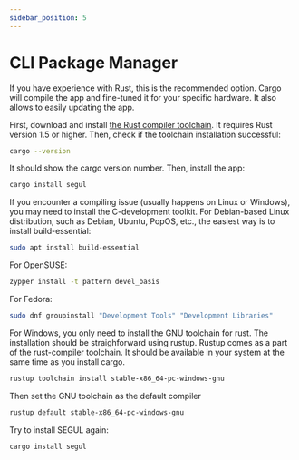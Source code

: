 ```yaml
---
sidebar_position: 5
---
```


# CLI Package Manager

If you have experience with Rust, this is the recommended option. Cargo will compile the app and fine-tuned it for your specific hardware. It also allows to easily updating the app.

First, download and install [the Rust compiler toolchain](https://www.rust-lang.org/learn/get-started). It requires Rust version 1.5 or higher. Then, check if the toolchain installation successful:

```Bash
cargo --version
```

It should show the cargo version number. Then, install the app:

```Bash
cargo install segul
```

If you encounter a compiling issue (usually happens on Linux or Windows), you may need to install the C-development toolkit. For Debian-based Linux distribution, such as Debian, Ubuntu, PopOS, etc., the easiest way is to install build-essential:

```Bash
sudo apt install build-essential
```

For OpenSUSE:

```Bash
zypper install -t pattern devel_basis
```

For Fedora:

```Bash
sudo dnf groupinstall "Development Tools" "Development Libraries"
```

For Windows, you only need to install the GNU toolchain for rust. The installation should be straighforward using rustup. Rustup comes as a part of the rust-compiler toolchain. It should be available in your system at the same time as you install cargo.

```Bash
rustup toolchain install stable-x86_64-pc-windows-gnu
```

Then set the GNU toolchain as the default compiler

```Bash
rustup default stable-x86_64-pc-windows-gnu
```

Try to install SEGUL again:

```Bash
cargo install segul
```
